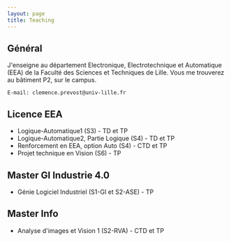```yaml
---
layout: page
title: Teaching
---
```


## Général

J'enseigne au département Electronique, Electrotechnique et Automatique (EEA) de la Faculté des Sciences et Techniques de Lille. Vous me trouverez au bâtiment P2, sur le campus.<br>
```
E-mail: clemence.prevost@univ-lille.fr
```

## Licence EEA

- Logique-Automatique1 (S3) - TD et TP
- Logique-Automatique2, Partie Logique (S4) - TD et TP
- Renforcement en EEA, option Auto (S4) - CTD et TP
- Projet technique en Vision (S6) - TP

## Master GI Industrie 4.0

- Génie Logiciel Industriel (S1-GI et S2-ASE) - TP

## Master Info

- Analyse d'images et Vision 1 (S2-RVA) - CTD et TP




